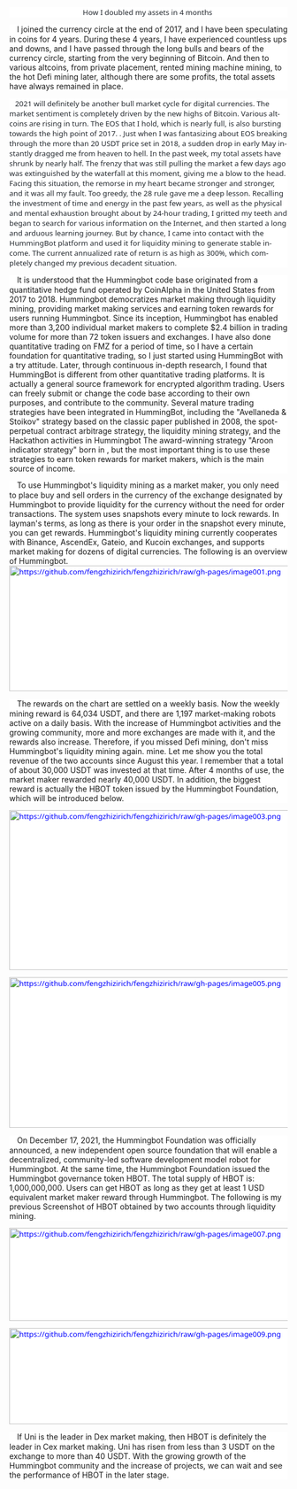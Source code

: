 <body lang=ZH-CN style='tab-interval:21.0pt;text-justify-trim:punctuation'>

<div class=Section1 style='layout-grid:15.6pt'>

<p align=center style='margin-top:0cm;margin-right:0cm;margin-bottom:10.0pt;
margin-left:0cm;text-align:center;background:white'><span lang=EN-US
style='font-size:10.0pt;font-family:"Segoe UI","sans-serif";color:#24292F'>How
I doubled my assets in 4 months&nbsp;</span><o:p></o:p></span></p>

<p style='margin-top:0cm;margin-right:0cm;margin-bottom:10.0pt;margin-left:
0cm;background:white;box-sizing: border-box;font-variant-ligatures: normal;
font-variant-caps: normal;orphans: 2;text-align:start;widows: 2;-webkit-text-stroke-width: 0px;
text-decoration-thickness: initial;text-decoration-style: initial;text-decoration-color: initial;
word-spacing:0px'><span style='box-sizing: border-box'><span style='box-sizing: border-box'><span
lang=EN-US style='font-size:10.0pt;font-family:"Segoe UI","sans-serif";
color:#24292F'>&nbsp;&nbsp;&nbsp;&nbsp;</span></span><span style='box-sizing: border-box'>I
joined the currency circle at the end of 2017, and I have been speculating in
coins for 4 years. During these 4 years, I have experienced countless ups and
downs, and I have passed through the long bulls and bears of the currency
circle, starting from the very beginning of Bitcoin. And then to various
altcoins, from private placement, rented mining machine mining, to the hot Defi
mining later, although there are some profits, the total assets have always
remained in place.<o:p></o:p></span></p>

<p style='margin-top:0cm;margin-right:0cm;margin-bottom:10.0pt;margin-left:
0cm;background:white;box-sizing: border-box;font-variant-ligatures: normal;
font-variant-caps: normal;orphans: 2;text-align:start;widows: 2;-webkit-text-stroke-width: 0px;
text-decoration-thickness: initial;text-decoration-style: initial;text-decoration-color: initial;
word-spacing:0px'><span style='box-sizing: border-box'><span style='box-sizing: border-box'><span
lang=EN-US style='font-size:10.0pt;font-family:"Segoe UI","sans-serif";
color:#24292F'>&nbsp;&nbsp;&nbsp;2021 will definitely be another bull market
cycle for digital currencies. The market sentiment is completely driven by the
new highs of Bitcoin. Various altcoins are rising in turn. The EOS that I hold,
which is nearly full, is also bursting towards the high point of 2017. . Just
when I was fantasizing about EOS breaking through the more than 20 USDT price
set in 2018, a sudden drop in early May instantly dragged me from heaven to
hell. In the past week, my total assets have shrunk by nearly half. The frenzy
that was still pulling the market a few days ago was extinguished by the
waterfall at this moment, giving me a blow to the head. Facing this situation,
the remorse in my heart became stronger and stronger, and it was all my fault.
Too greedy, the 28 rule gave me a deep lesson. Recalling the investment of time
and energy in the past few years, as well as the physical and mental exhaustion
brought about by 24-hour trading, I gritted my teeth and began to search for
various information on the Internet, and then started a long and arduous
learning journey. But by chance, I came into contact with the HummingBot
platform and used it for liquidity mining to generate stable income. The
current annualized rate of return is as high as 300%, which completely changed
my previous decadent situation.<o:p></o:p></span></p>

<p style='margin-top:0cm;margin-right:0cm;margin-bottom:10.0pt;margin-left:
0cm;background:white;box-sizing: border-box;font-variant-ligatures: normal;
font-variant-caps: normal;orphans: 2;text-align:start;widows: 2;-webkit-text-stroke-width: 0px;
text-decoration-thickness: initial;text-decoration-style: initial;text-decoration-color: initial;
word-spacing:0px'><span style='box-sizing: border-box'><span style='box-sizing: border-box'><span
lang=EN-US style='font-size:10.0pt;font-family:"Segoe UI","sans-serif";
color:#24292F'>&nbsp;&nbsp;&nbsp;&nbsp;</span></span><span style='box-sizing: border-box'>It
is understood that the Hummingbot code base originated from a quantitative
hedge fund operated by CoinAlpha in the United States from 2017 to 2018.
Hummingbot democratizes market making through liquidity mining, providing
market making services and earning token rewards for users running Hummingbot.
Since its inception, Hummingbot has enabled more than 3,200 individual market
makers to complete $2.4 billion in trading volume for more than 72 token
issuers and exchanges. I have also done quantitative trading on FMZ for a
period of time, so I have a certain foundation for quantitative trading, so I
just started using HummingBot with a try attitude. Later, through continuous
in-depth research, I found that HummingBot is different from other quantitative
trading platforms. It is actually a general source framework for encrypted
algorithm trading. Users can freely submit or change the code base according to
their own purposes, and contribute to the community. Several mature trading
strategies have been integrated in HummingBot, including the &quot;Avellaneda
&amp; Stoikov&quot; strategy based on the classic paper published in 2008, the
spot-perpetual contract arbitrage strategy, the liquidity mining strategy, and
the Hackathon activities in Hummingbot The award-winning strategy &quot;Aroon
indicator strategy&quot; born in , but the most important thing is to use these
strategies to earn token rewards for market makers, which is the main source of
income.<o:p></o:p></span></p>

<p style='margin-top:0cm;margin-right:0cm;margin-bottom:10.0pt;margin-left:
0cm;background:white;box-sizing: border-box;font-variant-ligatures: normal;
font-variant-caps: normal;orphans: 2;text-align:start;widows: 2;-webkit-text-stroke-width: 0px;
text-decoration-thickness: initial;text-decoration-style: initial;text-decoration-color: initial;
word-spacing:0px'><span style='box-sizing: border-box'><span style='box-sizing: border-box'><span
lang=EN-US style='font-size:10.0pt;font-family:"Segoe UI","sans-serif";
color:#24292F'>&nbsp;&nbsp;&nbsp;&nbsp;</span></span><span style='box-sizing: border-box'>To
use Hummingbot's liquidity mining as a market maker, you only need to place buy
and sell orders in the currency of the exchange designated by Hummingbot to
provide liquidity for the currency without the need for order transactions. The
system uses snapshots every minute to lock rewards. In layman's terms, as long
as there is your order in the snapshot every minute, you can get rewards.
Hummingbot's liquidity mining currently cooperates with Binance, AscendEx,
Gateio, and Kucoin exchanges, and supports market making for dozens of digital
currencies. The following is an overview of Hummingbot.</span><span lang=EN-US><a
href="https://github.com/fengzhizirich/fengzhizirich/blob/gh-pages/image001.png"
target="_blank"><span style='font-size:10.0pt;font-family:"Segoe UI","sans-serif";
color:blue;mso-no-proof:yes;text-decoration:none;text-underline:none'><!--[if gte vml 1]><v:shapetype
 id="_x0000_t75" coordsize="21600,21600" o:spt="75" o:preferrelative="t"
 path="m@4@5l@4@11@9@11@9@5xe" filled="f" stroked="f">
 <v:stroke joinstyle="miter"/>
 <v:formulas>
  <v:f eqn="if lineDrawn pixelLineWidth 0"/>
  <v:f eqn="sum @0 1 0"/>
  <v:f eqn="sum 0 0 @1"/>
  <v:f eqn="prod @2 1 2"/>
  <v:f eqn="prod @3 21600 pixelWidth"/>
  <v:f eqn="prod @3 21600 pixelHeight"/>
  <v:f eqn="sum @0 0 1"/>
  <v:f eqn="prod @6 1 2"/>
  <v:f eqn="prod @7 21600 pixelWidth"/>
  <v:f eqn="sum @8 21600 0"/>
  <v:f eqn="prod @7 21600 pixelHeight"/>
  <v:f eqn="sum @10 21600 0"/>
 </v:formulas>
 <v:path o:extrusionok="f" gradientshapeok="t" o:connecttype="rect"/>
 <o:lock v:ext="edit" aspectratio="t"/>
</v:shapetype><v:shape id="图片_x0020_1" o:spid="_x0000_i1029" type="#_x0000_t75"
 alt="https://github.com/fengzhizirich/fengzhizirich/blob/gh-pages/image001.png"
 href="https://github.com/fengzhizirich/fengzhizirich/blob/gh-pages/image001.png"
 target="&quot;_blank&quot;" style='width:415.5pt;height:170.25pt;visibility:visible;
 mso-wrap-style:square' o:button="t">
 <v:imagedata src="新建%20Microsoft%20Office%20Word%20文档.files/image001.png"
  o:title="image001"/>
</v:shape><![endif]--><![if !vml]><span style='mso-ignore:vglayout'><img
border=0 width=554 height=227
src="新建%20Microsoft%20Office%20Word%20文档.files/image002.jpg"
alt="https://github.com/fengzhizirich/fengzhizirich/raw/gh-pages/image001.png"
v:shapes="图片_x0020_1"></span><![endif]></span></a></span><span lang=EN-US
style='font-size:10.0pt;font-family:"Segoe UI","sans-serif";color:#24292F'><o:p></o:p></span></p>

<p style='margin-top:0cm;margin-right:0cm;margin-bottom:10.0pt;margin-left:
0cm;background:white;box-sizing: border-box;font-variant-ligatures: normal;
font-variant-caps: normal;orphans: 2;text-align:start;widows: 2;-webkit-text-stroke-width: 0px;
text-decoration-thickness: initial;text-decoration-style: initial;text-decoration-color: initial;
word-spacing:0px'><span style='box-sizing: border-box'><span style='box-sizing: border-box'><span
lang=EN-US style='font-size:10.0pt;font-family:"Segoe UI","sans-serif";
color:#24292F'>&nbsp;&nbsp;&nbsp;&nbsp;</span></span><span style='box-sizing: border-box'>The
rewards on the chart are settled on a weekly basis. Now the weekly mining
reward is 64,034 USDT, and there are 1,197 market-making robots active on a
daily basis. With the increase of Hummingbot activities and the growing
community, more and more exchanges are made with it, and the rewards also
increase. Therefore, if you missed Defi mining, don't miss Hummingbot's
liquidity mining again. mine. Let me show you the total revenue of the two
accounts since August this year. I remember that a total of about 30,000 USDT
was invested at that time. After 4 months of use, the market maker rewarded
nearly 40,000 USDT. In addition, the biggest reward is actually the HBOT token
issued by the Hummingbot Foundation, which will be introduced below.<o:p></o:p></span></p>

<p style='margin-top:0cm;margin-right:0cm;margin-bottom:10.0pt;margin-left:
0cm;background:white;box-sizing: border-box;font-variant-ligatures: normal;
font-variant-caps: normal;orphans: 2;text-align:start;widows: 2;-webkit-text-stroke-width: 0px;
text-decoration-thickness: initial;text-decoration-style: initial;text-decoration-color: initial;
word-spacing:0px'><span style='box-sizing: border-box'><span lang=EN-US><a
href="https://github.com/fengzhizirich/fengzhizirich/blob/gh-pages/image003.png"
target="_blank" style='box-sizing: border-box;color:var(--color-accent-fg)'><span
style='font-size:10.0pt;font-family:"Segoe UI","sans-serif";color:blue;
mso-no-proof:yes;text-decoration:none;text-underline:none'><!--[if gte vml 1]><v:shape
 id="图片_x0020_2" o:spid="_x0000_i1028" type="#_x0000_t75" alt="https://github.com/fengzhizirich/fengzhizirich/raw/gh-pages/image003.png"
 href="https://github.com/fengzhizirich/fengzhizirich/blob/gh-pages/image003.png"
 target="&quot;_blank&quot;" style='width:415.5pt;height:216.75pt;visibility:visible;
 mso-wrap-style:square' o:button="t">
 <v:imagedata src="新建%20Microsoft%20Office%20Word%20文档.files/image003.png"
  o:title="image003"/>
</v:shape><![endif]--><![if !vml]><span style='mso-ignore:vglayout'><img
border=0 width=554 height=289
src="新建%20Microsoft%20Office%20Word%20文档.files/image004.jpg"
alt="https://github.com/fengzhizirich/fengzhizirich/raw/gh-pages/image003.png"
v:shapes="图片_x0020_2"></span><![endif]></span></a></span><span lang=EN-US
style='font-size:10.0pt;font-family:"Segoe UI","sans-serif";color:#24292F'><o:p></o:p></span></p>

<p style='margin-top:0cm;margin-right:0cm;margin-bottom:10.0pt;margin-left:
0cm;background:white;box-sizing: border-box;font-variant-ligatures: normal;
font-variant-caps: normal;orphans: 2;text-align:start;widows: 2;-webkit-text-stroke-width: 0px;
text-decoration-thickness: initial;text-decoration-style: initial;text-decoration-color: initial;
word-spacing:0px'><span style='box-sizing: border-box'><span lang=EN-US><a
href="https://github.com/fengzhizirich/fengzhizirich/blob/gh-pages/image005.png"
target="_blank" style='box-sizing: border-box;color:var(--color-accent-fg)'><span
style='font-size:10.0pt;font-family:"Segoe UI","sans-serif";color:blue;
mso-no-proof:yes;text-decoration:none;text-underline:none'><!--[if gte vml 1]><v:shape
 id="图片_x0020_3" o:spid="_x0000_i1027" type="#_x0000_t75" alt="https://github.com/fengzhizirich/fengzhizirich/raw/gh-pages/image005.png"
 href="https://github.com/fengzhizirich/fengzhizirich/blob/gh-pages/image005.png"
 target="&quot;_blank&quot;" style='width:415.5pt;height:204pt;visibility:visible;
 mso-wrap-style:square' o:button="t">
 <v:imagedata src="新建%20Microsoft%20Office%20Word%20文档.files/image005.png"
  o:title="image005"/>
</v:shape><![endif]--><![if !vml]><span style='mso-ignore:vglayout'><img
border=0 width=554 height=272
src="新建%20Microsoft%20Office%20Word%20文档.files/image006.jpg"
alt="https://github.com/fengzhizirich/fengzhizirich/raw/gh-pages/image005.png"
v:shapes="图片_x0020_3"></span><![endif]></span></a></span><span lang=EN-US
style='font-size:10.0pt;font-family:"Segoe UI","sans-serif";color:#24292F'><o:p></o:p></span></p>

<p style='margin-top:0cm;margin-right:0cm;margin-bottom:10.0pt;margin-left:
0cm;background:white;box-sizing: border-box;font-variant-ligatures: normal;
font-variant-caps: normal;orphans: 2;text-align:start;widows: 2;-webkit-text-stroke-width: 0px;
text-decoration-thickness: initial;text-decoration-style: initial;text-decoration-color: initial;
word-spacing:0px'><span style='box-sizing: border-box'><span style='box-sizing: border-box'><span
lang=EN-US style='font-size:10.0pt;font-family:"Segoe UI","sans-serif";
color:#24292F'>&nbsp;&nbsp;&nbsp;&nbsp;</span>On December 17, 2021, the
Hummingbot Foundation was officially announced, a new independent open source
foundation that will enable a decentralized, community-led software development
model robot for Hummingbot. At the same time, the Hummingbot Foundation issued
the Hummingbot governance token HBOT. The total supply of HBOT is:
1,000,000,000. Users can get HBOT as long as they get at least 1 USD equivalent
market maker reward through Hummingbot. The following is my previous Screenshot
of HBOT obtained by two accounts through liquidity mining.<o:p></o:p></span></p>

<p style='margin-top:0cm;margin-right:0cm;margin-bottom:10.0pt;margin-left:
0cm;background:white;box-sizing: border-box;font-variant-ligatures: normal;
font-variant-caps: normal;orphans: 2;text-align:start;widows: 2;-webkit-text-stroke-width: 0px;
text-decoration-thickness: initial;text-decoration-style: initial;text-decoration-color: initial;
word-spacing:0px'><span style='box-sizing: border-box'><span lang=EN-US><a
href="https://github.com/fengzhizirich/fengzhizirich/blob/gh-pages/image007.png"
target="_blank" style='box-sizing: border-box;color:var(--color-accent-fg)'><span
style='font-size:10.0pt;font-family:"Segoe UI","sans-serif";color:blue;
mso-no-proof:yes;text-decoration:none;text-underline:none'><!--[if gte vml 1]><v:shape
 id="图片_x0020_4" o:spid="_x0000_i1026" type="#_x0000_t75" alt="https://github.com/fengzhizirich/fengzhizirich/raw/gh-pages/image007.png"
 href="https://github.com/fengzhizirich/fengzhizirich/blob/gh-pages/image007.png"
 target="&quot;_blank&quot;" style='width:415.5pt;height:126pt;visibility:visible;
 mso-wrap-style:square' o:button="t">
 <v:imagedata src="新建%20Microsoft%20Office%20Word%20文档.files/image007.png"
  o:title="image007"/>
</v:shape><![endif]--><![if !vml]><span style='mso-ignore:vglayout'><img
border=0 width=554 height=168
src="新建%20Microsoft%20Office%20Word%20文档.files/image008.jpg"
alt="https://github.com/fengzhizirich/fengzhizirich/raw/gh-pages/image007.png"
v:shapes="图片_x0020_4"></span><![endif]></span></a></span><span lang=EN-US
style='font-size:10.0pt;font-family:"Segoe UI","sans-serif";color:#24292F'><o:p></o:p></span></p>

<p style='margin-top:0cm;margin-right:0cm;margin-bottom:10.0pt;margin-left:
0cm;background:white;box-sizing: border-box;font-variant-ligatures: normal;
font-variant-caps: normal;orphans: 2;text-align:start;widows: 2;-webkit-text-stroke-width: 0px;
text-decoration-thickness: initial;text-decoration-style: initial;text-decoration-color: initial;
word-spacing:0px'><span style='box-sizing: border-box'><span lang=EN-US><a
href="https://github.com/fengzhizirich/fengzhizirich/blob/gh-pages/image009.png"
target="_blank" style='box-sizing: border-box;color:var(--color-accent-fg)'><span
style='font-size:10.0pt;font-family:"Segoe UI","sans-serif";color:blue;
mso-no-proof:yes;text-decoration:none;text-underline:none'><!--[if gte vml 1]><v:shape
 id="图片_x0020_5" o:spid="_x0000_i1025" type="#_x0000_t75" alt="https://github.com/fengzhizirich/fengzhizirich/raw/gh-pages/image009.png"
 href="https://github.com/fengzhizirich/fengzhizirich/blob/gh-pages/image009.png"
 target="&quot;_blank&quot;" style='width:415.5pt;height:130.5pt;visibility:visible;
 mso-wrap-style:square' o:button="t">
 <v:imagedata src="新建%20Microsoft%20Office%20Word%20文档.files/image009.png"
  o:title="image009"/>
</v:shape><![endif]--><![if !vml]><span style='mso-ignore:vglayout'><img
border=0 width=554 height=174
src="新建%20Microsoft%20Office%20Word%20文档.files/image010.jpg"
alt="https://github.com/fengzhizirich/fengzhizirich/raw/gh-pages/image009.png"
v:shapes="图片_x0020_5"></span><![endif]></span></a></span><span lang=EN-US
style='font-size:10.0pt;font-family:"Segoe UI","sans-serif";color:#24292F'><o:p></o:p></span></p>

<p style='margin-top:0cm;margin-right:0cm;margin-bottom:10.0pt;margin-left:
0cm;background:white;box-sizing: border-box;font-variant-ligatures: normal;
font-variant-caps: normal;orphans: 2;text-align:start;widows: 2;-webkit-text-stroke-width: 0px;
text-decoration-thickness: initial;text-decoration-style: initial;text-decoration-color: initial;
word-spacing:0px'><span style='box-sizing: border-box'><span style='box-sizing: border-box'><span
lang=EN-US style='font-size:10.0pt;font-family:"Segoe UI","sans-serif";
color:#24292F'>&nbsp;&nbsp;&nbsp;&nbsp;</span></span><span style='box-sizing: border-box'>If
Uni is the leader in Dex market making, then HBOT is definitely the leader in
Cex market making. Uni has risen from less than 3 USDT on the exchange to more
than 40 USDT. With the growing growth of the Hummingbot community and the
increase of projects, we can wait and see the performance of HBOT in the later
stage.<o:p></o:p></span></p>

<p class=MsoNormal><span lang=EN-US><o:p>&nbsp;</o:p></span></p>

</div>

</body>
